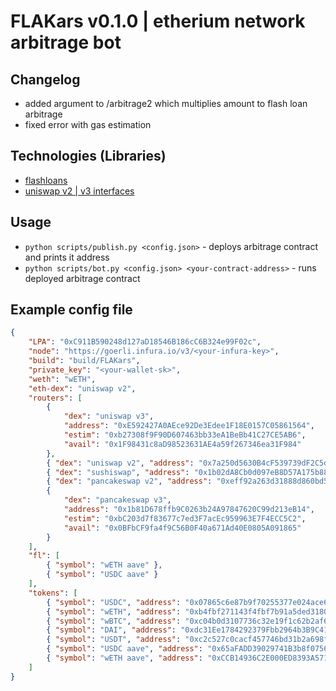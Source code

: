 # FLAKars v0.1.0 | etherium network arbitrage bot
## Changelog
- added argument to /arbitrage2 which multiplies amount to flash loan arbitrage
- fixed error with gas estimation
## Technologies (Libraries)
- <a href="https://aave.com">flashloans</a>
- <a href="https://uniswap.org">uniswap v2 | v3 interfaces</a>
## Usage
- `python scripts/publish.py <config.json>` - deploys arbitrage contract and prints it address
- `python scripts/bot.py <config.json> <your-contract-address>` - runs deployed arbitrage contract
## Example config file
```json
{
    "LPA": "0xC911B590248d127aD18546B186cC6B324e99F02c",
    "node": "https://goerli.infura.io/v3/<your-infura-key>",
    "build": "build/FLAKars",
    "private_key": "<your-wallet-sk>",
    "weth": "wETH",
    "eth-dex": "uniswap v2",
    "routers": [
        {
            "dex": "uniswap v3",
            "address": "0xE592427A0AEce92De3Edee1F18E0157C05861564",
            "estim": "0xb27308f9F90D607463bb33eA1BeBb41C27CE5AB6",
            "avail": "0x1F98431c8aD98523631AE4a59f267346ea31F984"
        },
        { "dex": "uniswap v2", "address": "0x7a250d5630B4cF539739dF2C5dAcb4c659F2488D" },
        { "dex": "sushiswap", "address": "0x1b02dA8Cb0d097eB8D57A175b88c7D8b47997506" },
        { "dex": "pancakeswap v2", "address": "0xeff92a263d31888d860bd50809a8d171709b7b1c" },
        {
            "dex": "pancakeswap v3",
            "address": "0x1b81D678ffb9C0263b24A97847620C99d213eB14",
            "estim": "0xbC203d7f83677c7ed3F7acEc959963E7F4ECC5C2",
            "avail": "0x0BFbCF9fa4f9C56B0F40a671Ad40E0805A091865"
        }
    ],
    "fl": [
        { "symbol": "wETH aave" },
        { "symbol": "USDC aave" }
    ],
    "tokens": [
        { "symbol": "USDC", "address": "0x07865c6e87b9f70255377e024ace6630c1eaa37f" },
        { "symbol": "wETH", "address": "0xb4fbf271143f4fbf7b91a5ded31805e42b2208d6" },
        { "symbol": "wBTC", "address": "0xc04b0d3107736c32e19f1c62b2af67be61d63a05" },
        { "symbol": "DAI", "address": "0xdc31Ee1784292379Fbb2964b3B9C4124D8F89C60" },
        { "symbol": "USDT", "address": "0xc2c527c0cacf457746bd31b2a698fe89de2b6d49" },
        { "symbol": "USDC aave", "address": "0x65aFADD39029741B3b8f0756952C74678c9cEC93" },
        { "symbol": "wETH aave", "address": "0xCCB14936C2E000ED8393A571D15A2672537838Ad" }
    ]
}
``` 